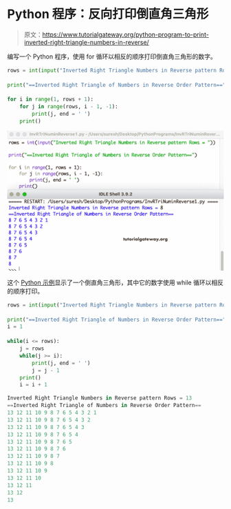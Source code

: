# Python 程序：反向打印倒直角三角形

> 原文：<https://www.tutorialgateway.org/python-program-to-print-inverted-right-triangle-numbers-in-reverse/>

编写一个 Python 程序，使用 for 循环以相反的顺序打印倒直角三角形的数字。

```py
rows = int(input("Inverted Right Triangle Numbers in Reverse pattern Rows = "))

print("==Inverted Right Triangle of Numbers in Reverse Order Pattern==")

for i in range(1, rows + 1):
    for j in range(rows, i - 1, -1):
        print(j, end = ' ')
    print()
```

![Python Program to Print Inverted Right Triangle Numbers in Reverse](img/7c512d9ae38d18f9c0739474be1322c2.png)

这个 [Python 示例](https://www.tutorialgateway.org/python-programming-examples/)显示了一个倒直角三角形，其中它的数字使用 while 循环以相反的顺序打印。

```py
rows = int(input("Inverted Right Triangle Numbers in Reverse pattern Rows = "))

print("==Inverted Right Triangle of Numbers in Reverse Order Pattern==")
i = 1

while(i <= rows):
    j = rows
    while(j >= i):
        print(j, end = ' ')
        j = j - 1
    print()
    i = i + 1
```

```py
Inverted Right Triangle Numbers in Reverse pattern Rows = 13
==Inverted Right Triangle of Numbers in Reverse Order Pattern==
13 12 11 10 9 8 7 6 5 4 3 2 1 
13 12 11 10 9 8 7 6 5 4 3 2 
13 12 11 10 9 8 7 6 5 4 3 
13 12 11 10 9 8 7 6 5 4 
13 12 11 10 9 8 7 6 5 
13 12 11 10 9 8 7 6 
13 12 11 10 9 8 7 
13 12 11 10 9 8 
13 12 11 10 9 
13 12 11 10 
13 12 11 
13 12 
13
```